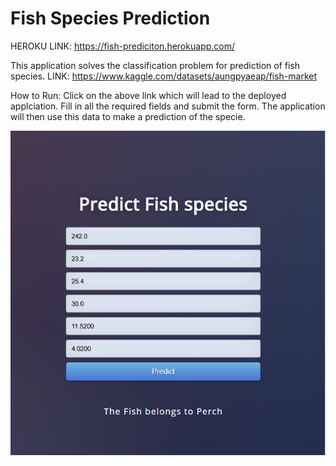 # Fish Species Prediction
 
HEROKU LINK: https://fish-prediciton.herokuapp.com/

This application solves the classification problem for prediction of fish species. 
LINK: https://www.kaggle.com/datasets/aungpyaeap/fish-market

How to Run:
Click on the above link which will lead to the deployed applciation. Fill in all the required fields and submit the form. The application will then use this data to make a prediction of the specie. 

![Screens](https://github.com/Paulymorphous/Fisah-Species/blob/main/Screenshot/Prediction.png "Title")

